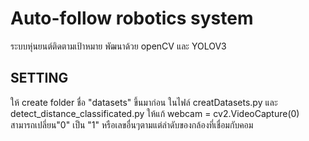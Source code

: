 # Auto-follow robotics system
ระบบหุ่นยนต์ติดตามเป้าหมาย 
พัฒนาด้วย openCV และ YOLOV3
## SETTING
ให้ create folder ชื่อ "datasets" ขึ้นมาก่อน
ในไฟล์ creatDatasets.py และ detect_distance_classificated.py ให้แก้ webcam = cv2.VideoCapture(0) สามารถเปลี่ยน"0" เป็น "1" หรือเลขอื่นๆตามแต่ลำดับของกล้องที่เชื่อมกับคอม
